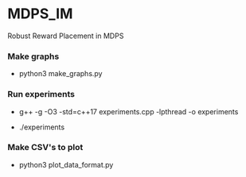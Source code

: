 # MDPS_IM
Robust Reward Placement in MDPS

### Make graphs
- python3 make_graphs.py

### Run experiments
- g++ -g -O3 -std=c++17 experiments.cpp -lpthread -o experiments 

- ./experiments

### Make CSV's to plot
- python3 plot_data_format.py